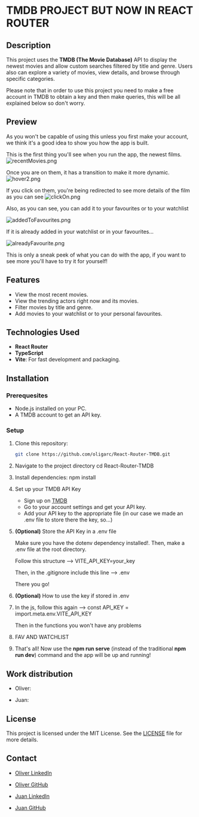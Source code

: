
# TMDB PROJECT BUT NOW IN REACT ROUTER

## Description

This project uses the **TMDB (The Movie Database)** API to display the newest movies and allow custom searches filtered by title  and genre. 
Users also can explore a variety of movies, view details, and browse through specific categories.

Please note that in order to use this project you need to make a free account in TMDB to obtain a key and then make queries, this will be all explained below so don't worry.

## Preview

As you won't be capable of using this unless you first make your account, we think it's a good idea to show you how the app is built.

This is the first thing you'll see when you run the app, the newest films.
![recentMovies.png]()

Once you are on them, it has a transition to make it more dynamic.
![hover2.png]()

If you click on them, you're being redirected to see more details of the film as you can see
![clickOn.png]()

Also, as you can see, you can add it to your favourites or to your watchlist

![addedToFavourites.png]()

If it is already added in your watchlist or in your favourites...

![alreadyFavourite.png]()

This is only a sneak peek of what you can do with the app, if you want to see more you'll have to try it for yourself!

## Features

- View the most recent movies.
- View the trending actors right now and its movies.
- Filter movies by title and genre.
- Add movies to your watchlist or to your personal favourites.

## Technologies Used

- **React Router**
- **TypeScript**
- **Vite**: For fast development and packaging.

## Installation

### Prerequesites

- Node.js installed on your PC.
- A TMDB account to get an API key.

### Setup

1. Clone this repository:
   ```bash
   git clone https://github.com/oligarc/React-Router-TMDB.git
2. Navigate to the project directory
   cd React-Router-TMDB
3. Install dependencies:
   npm install
4. Set up your TMDB API Key
   - Sign up on [TMDB](https://www.themoviedb.org/)
   - Go to your account settings and get your API key.
   - Add your API key to the appropriate file (in our case we made an .env file to store there the key, so...)
5. **(Optional)** Store the API Key in a .env file  
   
   Make sure you have the dotenv dependency installed!. Then, make a .env file at the root directory. 

   Follow this structure --> VITE_API_KEY=your_key  

   Then, in the .gitignore include this line --> .env  

   There you go!
6. **(Optional)** How to use the key if stored in .env  
7. 
   In the js, follow this again --> const API_KEY = import.meta.env.VITE_API_KEY  
   
   Then in the functions you won't have any problems
8. FAV AND WATCHLIST

9. That's all! Now use the **npm run serve** (instead of the traditional **npm run dev**) command and the app will be up and running!


## Work distribution
- Oliver: 
   

- Juan: 
   

## License

This project is licensed under the MIT License. See the [LICENSE](LICENSE) file for more details.

## Contact

- [Oliver LinkedIn](https://www.linkedin.com/in/%C3%B3liver-garc%C3%ADa-rodr%C3%ADguez/)
- [Oliver GitHub](https://github.com/oligarc)

- [Juan LinkedIn](https://www.linkedin.com/in/juan-villoslada-jimenez/)
- [Juan GitHub](https://github.com/jvillos)
